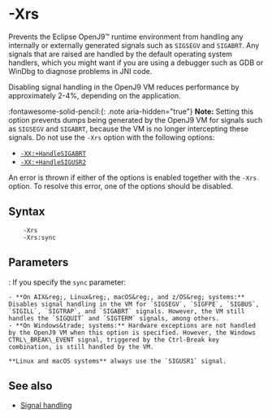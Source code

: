 <!--
* Copyright (c) 2017, 2023 IBM Corp. and others
*
* This program and the accompanying materials are made
* available under the terms of the Eclipse Public License 2.0
* which accompanies this distribution and is available at
* https://www.eclipse.org/legal/epl-2.0/ or the Apache
* License, Version 2.0 which accompanies this distribution and
* is available at https://www.apache.org/licenses/LICENSE-2.0.
*
* This Source Code may also be made available under the
* following Secondary Licenses when the conditions for such
* availability set forth in the Eclipse Public License, v. 2.0
* are satisfied: GNU General Public License, version 2 with
* the GNU Classpath Exception [1] and GNU General Public
* License, version 2 with the OpenJDK Assembly Exception [2].
*
* [1] https://www.gnu.org/software/classpath/license.html
* [2] https://openjdk.org/legal/assembly-exception.html
*
* SPDX-License-Identifier: EPL-2.0 OR Apache-2.0 OR GPL-2.0-only WITH Classpath-exception-2.0 OR GPL-2.0-only WITH OpenJDK-assembly-exception-1.0
-->

# -Xrs

Prevents the Eclipse OpenJ9&trade; runtime environment from handling any internally or externally generated signals such as `SIGSEGV` and `SIGABRT`. Any signals that are raised are handled by the default operating system handlers, which you might want if you are using a debugger such as GDB or WinDbg to diagnose problems in JNI code.

Disabling signal handling in the OpenJ9 VM reduces performance by approximately 2-4%, depending on the application.

:fontawesome-solid-pencil:{: .note aria-hidden="true"} **Note:** Setting this option prevents dumps being generated by the OpenJ9 VM for signals such as `SIGSEGV` and `SIGABRT`, because the VM is no longer intercepting these signals. Do not use the `-Xrs` option with the following options:

- [`-XX:+HandleSIGABRT`](xxhandlesigabrt.md)
- [`-XX:+HandleSIGUSR2`](xxhandlesigusr2.md)

An error is thrown if either of the options is enabled together with the `-Xrs` option. To resolve this error, one of the options should be disabled.

## Syntax

        -Xrs
        -Xrs:sync

## Parameters

: If you specify the `sync` parameter:

    - **On AIX&reg;, Linux&reg;, macOS&reg;, and z/OS&reg; systems:** Disables signal handling in the VM for `SIGSEGV`, `SIGFPE`, `SIGBUS`, `SIGILL`, `SIGTRAP`, and `SIGABRT` signals. However, the VM still handles the `SIGQUIT` and `SIGTERM` signals, among others.
    - **On Windows&trade; systems:** Hardware exceptions are not handled by the OpenJ9 VM when this option is specified. However, the Windows CTRL\_BREAK\_EVENT signal, triggered by the Ctrl-Break key combination, is still handled by the VM.

    **Linux and macOS systems** always use the `SIGUSR1` signal.

## See also

- [Signal handling](openj9_signals.md)

<!-- ==== END OF TOPIC ==== xrs.md ==== -->

